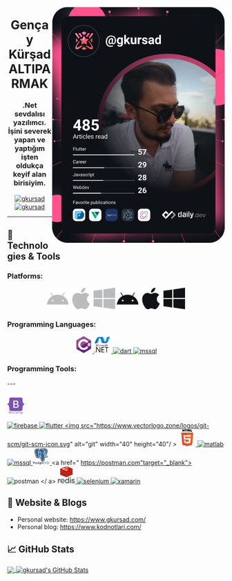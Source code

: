 <p>
  <a href="https://app.daily.dev/gkursad"><img src="https://github.com/gkursad/gkursad/blob/main/devcard.svg" width="400" alt="gkursad's Dev Card" align="right"/></a>
</p>
<p>
  <h1 align="center">Gençay Kürşad ALTIPARMAK</h1>
  <h3 align="center">.Net sevdalısı yazılımcı. İşini severek yapan ve yaptığım işten oldukça keyif alan birisiyim. </h3>    
  <p align="center">
    <a href="https://twitter.com/gkursad" target="boş"><img align="center" src="https://raw.githubusercontent.com/rahuldkjain/github-profile-readme-generator /master/src/images/icons/Social/twitter.svg" alt="gkursad" height="30" width="40" /></a>
    <a href="https://linkedin.com/in/gkursad" target="boş"><img align="center" src="https://raw.githubusercontent.com/rahuldkjain/github-profile-readme-generator/master/src/images/icons/Social/linked-in-alt.svg" alt="gkursad" height="30" width="40" /></a>
  </p>

  ---

## 🔧 Technologies & Tools

<h3>Platforms:</h3>
<p align='center'>
 <img src='/icons/android.svg#gh-dark-mode-only' alt='android' width="50" heigth="50">  
 <img src='/icons/apple.svg#gh-dark-mode-only' alt='apple' width="50" heigth="50">
 <img src='/icons/windows.svg#gh-dark-mode-only' alt='windows' width="50" heigth="50">
 <img src='/icons-black/android.svg#gh-light-mode-only' alt='android' width="50" heigth="50">  
 <img src='/icons-black/apple.svg#gh-light-mode-only' alt='apple' width="50" heigth="50">
 <img src='/icons-black/windows.svg#gh-light-mode-only' alt='windows' width="50" heigth="50">
</p>

<h3>Programming Languages:</h3>
  <p align="center"> 
    <a href="https://www.w3schools.com/cs/" hedef ="_blank"> <img src="https://raw.githubusercontent.com/devicons/devicon/master/icons/csharp/csharp-original.svg" alt="csharp" width="40" height="40 "/> </a>
    <a href="https://dotnet.microsoft.com/" target="_blank"> <img src="https://raw.githubusercontent.com/devicons/devicon/master/icons/dot-net/dot-net-original-wordmark.svg" alt="dotnet" width="40" height="40"/> </a> 
    <a href="https://dart.dev" target="_blank"> <img src="https://www.vectorlogo.zone/logos/dartlang/dartlang-icon.svg" alt="dart" width="40" height="40"/> </a>
    <a href="https:// www.microsoft.com/en-us/sql-server" target="_blank"> <img src="https://www.svgrepo.com/show/303229/microsoft-sql-server-logo.svg" alt ="mssql" width="40" height="40"/> </a> 
  </p>
<h3>Programming Tools:</h3>
  <p align="left"> 
  
  </p>
  ---

  <h3 align="left"></h3>
  <p align="left"> 

  </p>
  <p>
  <a href="https://getbootstrap.com" target="_blank"> <img src="https://raw.githubusercontent.com/devicons/devicon/master/icons/bootstrap/bootstrap-plain-wordmark.svg" alt="bootstrap" width="40" height="40"/> </a> 

  <a href="https://firebase.google.com/" target="_blank"> <img src="https://www.vectorlogo.zone/logos/firebase/firebase-icon.svg" alt="firebase" width="40" height="40"/> </a> 
  <a href="https://flutter.dev" target="_blank"> <img src="https://www.vectorlogo.zone/logos/flutterio/flutterio-icon.svg" alt="flutter" width="40" height="40"/> </a> 
  <a href="https://git-scm.com/" hedef ="_blank"> <img src="https://www.vectorlogo.zone/logos/git-scm/git-scm-icon.svg" alt="git" width="40" height="40"/ > </a> 
  <a href="https://www.w3.org/html/" target="_blank"> <img src="https://raw.githubusercontent.com/devicons/devicon/master/icons/html5/html5-original-wordmark.svg" alt="html5" width="40" height="40"/> </a> 
  <a href="https://www.mathworks.com/" hedef ="_blank"> <img src="https://upload.wikimedia.org/wikipedia/commons/2/21/Matlab_Logo.png" alt="matlab" width="40" height="40"/> </a> <a href="https:// www.microsoft.com/en-us/sql-server" target="_blank"> <img src="https://www.svgrepo.com/show/303229/microsoft-sql-server-logo.svg" alt ="mssql" width="40" height="40"/> </a> 
  <a href="https://www.postgresql.org" target="_blank"> <img src="https://raw.githubusercontent.com/devicons/devicon/master/icons/postgresql/postgresql-original-wordmark.svg" alt="postgresql" width="40" height="40"/> </a> 
  <a href=" https://postman.com"target="_blank"> <img src="https://www.vectorlogo.zone/logos/getpostman/getpostman-icon.svg" alt="postman" width="40" height="40"/> </ a>
  <a href="https://redis.io" target="_blank"> <img src="https://raw.githubusercontent.com/devicons/devicon/master/icons/redis/redis-original-wordmark.svg" alt="redis" width="40" height="40"/> </a> 
  <a href="https://www.selenium.dev" target="_blank"> <img src= "https://raw.githubusercontent.com/detain/svg-logos/780f25886640cef088af994181646db2f6b1a3f8/svg/selenium-logo.svg" alt="selenium" width="40" height="40"/> </a> 
  <a href="https://dotnet.microsoft.com/apps/xamarin" target="_blank"> <img src="https://raw.githubusercontent.com/detain/svg-logos/780f25886640cef088af994181646db2f6b1a3f8/svg/xamarin.svg" alt="xamarin" width="40" height="40"/> </a> 
    </p>
</p>

## 📝 Website & Blogs

- Personal website: https://www.gkursad.com/
- Personal blog: https://www.kodnotlari.com/

## &#x1f4c8; GitHub Stats

<a href="https://github.com/gkursad/gkursad">
  <img align="center" src="https://github-readme-stats.vercel.app/api/top-langs/?username=gkursad&hide=java,html,tex&title_color=ffffff&text_color=c9cacc&icon_color=2bbc8a&bg_color=1d1f21&langs_count=3" />
</a>
<a href="https://github.com/gkursad/gkursad">
  <img align="center" src="https://github-readme-stats.vercel.app/api?username=gkursad&show_icons=true&line_height=27&count_private=true&title_color=ffffff&text_color=c9cacc&icon_color=2bbc8a&bg_color=1d1f21" alt="gkursad's GitHub Stats" />
</a>

